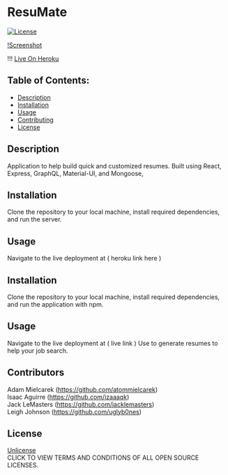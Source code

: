 # ResuMate

[![License](https://img.shields.io/badge/License-Unlicense%20-blue.svg)](https://opensource.org/licenses/Unlicense)

[!Screenshot]()

!!! [Live On Heroku]()

## Table of Contents:

* [Description](#description)
* [Installation](#installation)
* [Usage](#usage)
* [Contributing](#contributors)
* [License](#license)

## Description

Application to help build quick and customized resumes. Built using React, Express, GraphQL, Material-UI, and Mongoose, 

## Installation
Clone the repository to your local machine, install required dependencies, and run the server. 

## Usage
Navigate to the live deployment at ( heroku link here )

## Installation
Clone the repository to your local machine, install required dependencies, and run the application with npm. 

## Usage
Navigate to the live deployment at ( live link )
Use to generate resumes to help your job search.

## Contributors
Adam Mielcarek (https://github.com/atommielcarek)<br>
Isaac Aguirre (https://github.com/izaaaqk)<br>
Jack LeMasters (https://github.com/jacklemasters)<br>
Leigh Johnson (https://github.com/uglyb0nes)<br>

## License
[Unlicense](https://opensource.org/licenses)<br>
CLICK TO VIEW TERMS AND CONDITIONS OF ALL OPEN SOURCE LICENSES.
